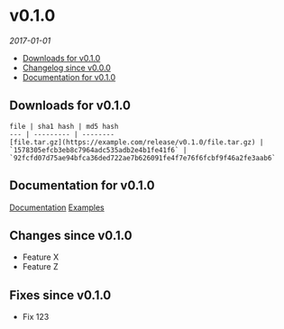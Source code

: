 # v0.1.0
_2017-01-01_
  - [Downloads for v0.1.0](#downloads-for-v010)
  - [Changelog since v0.0.0](#changes-since-v000)
  - [Documentation for v0.1.0](#documentation-for-v010)

## Downloads for v0.1.0

    file | sha1 hash | md5 hash
    --- | --------- | --------
    [file.tar.gz](https://example.com/release/v0.1.0/file.tar.gz) | `1578305efcb3eb8c7964adc535adb2e4b1fe41f6` | `92fcfd07d75ae94bfca36ded722ae7b626091fe4f7e76f6fcbf9f46a2fe3aab6`

## Documentation for v0.1.0
[Documentation](/docs)
[Examples](/examples)

## Changes since v0.1.0
  - Feature X
  - Feature Z

## Fixes since v0.1.0
  - Fix 123
